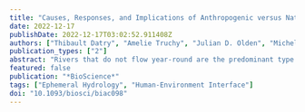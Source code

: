 ```yaml
---
title: "Causes, Responses, and Implications of Anthropogenic versus Natural Flow Intermittence in River Networks"
date: 2022-12-17
publishDate: 2022-12-17T03:02:52.911408Z
authors: ["Thibault Datry", "Amelie Truchy", "Julian D. Olden", "Michelle H. Busch", "Rachel Stubbington", "Walter K. Dodds", "Samuel C. Zipper", "Songyan Yu", "Mathis L. Messager", "Jonathan D. Tonkin", "Kendra E. Kaiser", "John C. Hammond", "Eric K. Moody", "Ryan M. Burrows", "Romain Sarremejane", "Amanda G. DelVecchia", "Megan L. Fork", "Chelsea J. Little", "Richard H. Walker", "Annika K. Walter", "Daniel Allen"]
publication_types: ["2"]
abstract: "Rivers that do not flow year-round are the predominant type of running waters on Earth. Despite a burgeoning literature on natural flow intermittence (NFI), knowledge about the hydrological causes and ecological effects of human-induced, anthropogenic flow intermittence (AFI) remains limited. NFI and AFI could generate contrasting hydrological and biological responses in rivers because of distinct underlying causes of drying and evolutionary adaptations of their biota. We first review the causes of AFI and show how different anthropogenic drivers alter the timing, frequency and duration of drying, compared with NFI. Second, we evaluate the possible differences in biodiversity responses, ecological functions, and ecosystem services between NFI and AFI. Last, we outline knowledge gaps and management needs related to AFI. Because of the distinct hydrologic characteristics and ecological impacts of AFI, ignoring the distinction between NFI and AFI could undermine management of intermittent rivers and ephemeral streams and exacerbate risks to the ecosystems and societies downstream."
featured: false
publication: "*BioScience*"
tags: ["Ephemeral Hydrology", "Human-Environment Interface"]
doi: "10.1093/biosci/biac098"
---
```


